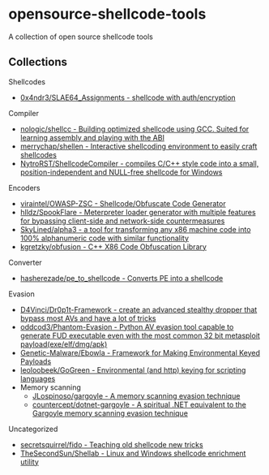 # opensource-shellcode-tools

A collection of open source shellcode tools

## Collections

Shellcodes

* [0x4ndr3/SLAE64_Assignments - shellcode with auth/encryption](https://gitlab.com/0x4ndr3/SLAE64_Assignments)

Compiler

* [nologic/shellcc - Building optimized shellcode using GCC. Suited for learning assembly and playing with the ABI](https://github.com/nologic/shellcc)
* [merrychap/shellen - Interactive shellcoding environment to easily craft shellcodes](https://github.com/merrychap/shellen)
* [NytroRST/ShellcodeCompiler - compiles C/C++ style code into a small, position-independent and NULL-free shellcode for Windows](https://github.com/NytroRST/ShellcodeCompiler)

Encoders

* [viraintel/OWASP-ZSC - Shellcode/Obfuscate Code Generator](https://github.com/viraintel/OWASP-ZSC)
* [hlldz/SpookFlare - Meterpreter loader generator with multiple features for bypassing client-side and network-side countermeasures](https://github.com/hlldz/SpookFlare)
* [SkyLined/alpha3 - a tool for transforming any x86 machine code into 100% alphanumeric code with similar functionality](https://github.com/SkyLined/alpha3)
* [kgretzky/obfusion - C++ X86 Code Obfuscation Library](https://github.com/kgretzky/obfusion)

Converter

* [hasherezade/pe_to_shellcode - Converts PE into a shellcode](https://github.com/hasherezade/pe_to_shellcode)

Evasion

* [D4Vinci/Dr0p1t-Framework - create an advanced stealthy dropper that bypass most AVs and have a lot of tricks](https://github.com/D4Vinci/Dr0p1t-Framework)
* [oddcod3/Phantom-Evasion - Python AV evasion tool capable to generate FUD executable even with the most common 32 bit metasploit payload(exe/elf/dmg/apk)](https://github.com/oddcod3/Phantom-Evasion)
* [Genetic-Malware/Ebowla - Framework for Making Environmental Keyed Payloads](https://github.com/Genetic-Malware/Ebowla)
* [leoloobeek/GoGreen - Environmental (and http) keying for scripting languages](https://github.com/leoloobeek/GoGreen)
* Memory scanning
  * [JLospinoso/gargoyle - A memory scanning evasion technique](https://github.com/JLospinoso/gargoyle)
  * [countercept/dotnet-gargoyle - A spiritual .NET equivalent to the Gargoyle memory scanning evasion technique](https://github.com/countercept/dotnet-gargoyle)

Uncategorized

* [secretsquirrel/fido - Teaching old shellcode new tricks](https://github.com/secretsquirrel/fido)
* [TheSecondSun/Shellab - Linux and Windows shellcode enrichment utility](https://github.com/TheSecondSun/Shellab)


